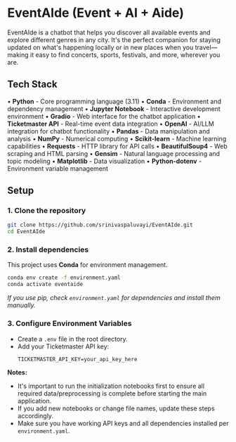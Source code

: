 # EventAIde (Event + AI + Aide)
EventAIde is a chatbot that helps you discover all available events and explore different genres in any city. It's the perfect companion for staying updated on what's happening locally or in new places when you travel—making it easy to find concerts, sports, festivals, and more, wherever you are.

## Tech Stack

• **Python** - Core programming language (3.11)
• **Conda** - Environment and dependency management
• **Jupyter Notebook** - Interactive development environment
• **Gradio** - Web interface for the chatbot application
• **Ticketmaster API** - Real-time event data integration
• **OpenAI** - AI/LLM integration for chatbot functionality
• **Pandas** - Data manipulation and analysis
• **NumPy** - Numerical computing
• **Scikit-learn** - Machine learning capabilities
• **Requests** - HTTP library for API calls
• **BeautifulSoup4** - Web scraping and HTML parsing
• **Gensim** - Natural language processing and topic modeling
• **Matplotlib** - Data visualization
• **Python-dotenv** - Environment variable management

## Setup
### 1. Clone the repository
```bash
git clone https://github.com/srinivaspaluvayi/EventAIde.git
cd EventAIde
```
### 2. Install dependencies
This project uses **Conda** for environment management.
```bash
conda env create -f environment.yaml
conda activate eventaide
```
*If you use pip, check `environment.yaml` for dependencies and install them manually.*
### 3. Configure Environment Variables
- Create a `.env` file in the root directory.
- Add your Ticketmaster API key:
  ```
  TICKETMASTER_API_KEY=your_api_key_here
  ```

**Notes:**
- It's important to run the initialization notebooks first to ensure all required data/preprocessing is complete before starting the main application.
- If you add new notebooks or change file names, update these steps accordingly.
- Make sure you have working API keys and all dependencies installed per `environment.yaml`.

